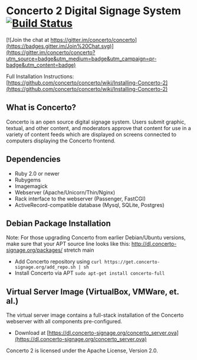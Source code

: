 # Concerto 2 Digital Signage System [![Build Status](https://travis-ci.org/concerto/concerto.png?branch=master)](https://travis-ci.org/concerto/concerto)

[![Join the chat at https://gitter.im/concerto/concerto](https://badges.gitter.im/Join%20Chat.svg)](https://gitter.im/concerto/concerto?utm_source=badge&utm_medium=badge&utm_campaign=pr-badge&utm_content=badge)

Full Installation Instructions: [https://github.com/concerto/concerto/wiki/Installing-Concerto-2](https://github.com/concerto/concerto/wiki/Installing-Concerto-2)

## What is Concerto?
Concerto is an open source digital signage system. Users submit graphic, textual, and other content, and moderators approve that content for use in a variety of content feeds which are displayed on screens connected to computers displaying the Concerto frontend.

## Dependencies
* Ruby 2.0 or newer
* Rubygems
* Imagemagick
* Webserver (Apache/Unicorn/Thin/Nginx)
* Rack interface to the webserver (Passenger, FastCGI)
* ActiveRecord-compatible database (Mysql, SQLite, Postgres)

## Debian Package Installation
Note: For those upgrading Concerto from earlier Debian/Ubuntu versions, make sure that your APT source line looks like this: http://dl.concerto-signage.org/packages/ stretch main

* Add Concerto repository using ```curl https://get.concerto-signage.org/add_repo.sh | sh```
* Install Concerto via APT ```sudo apt-get install concerto-full```

## Virtual Server Image (VirtualBox, VMWare, et. al.)
The virtual server image contains a full-stack installation of the Concerto webserver with all components pre-configured.

* Download at [https://dl.concerto-signage.org/concerto_server.ova](https://dl.concerto-signage.org/concerto_server.ova)

Concerto 2 is licensed under the Apache License, Version 2.0.
